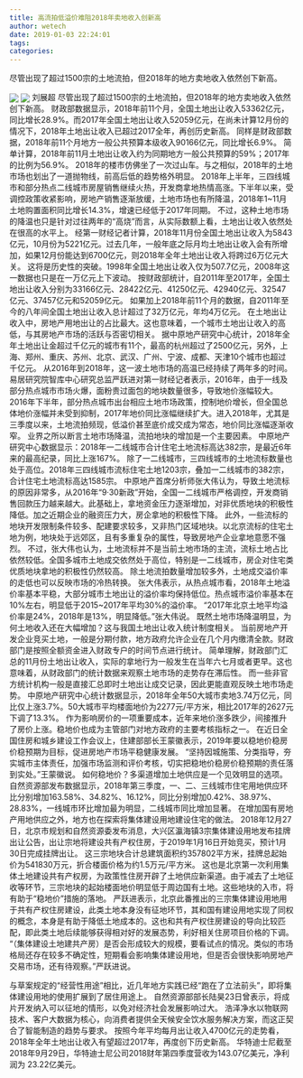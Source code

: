 ```yaml
---
title: 高流拍低溢价难阻2018年卖地收入创新高
author: wetech
date: 2019-01-03 22:24:01
tags: 
categories: 
---
```

尽管出现了超过1500宗的土地流拍，但2018年的地方卖地收入依然创下新高。
<!-- more -->
<img align="center" border="0" src="https://imgcdn.yicai.com/uppics/images/2019/01/f56e293e9d21d943f4faba7756de1402.jpg" />
<img align="center" border="0" src="https://imgcdn.yicai.com/uppics/images/2019/01/9927bda5cba9a26732dbe62cfc9d1b8e.jpg" />
刘展超
尽管出现了超过1500宗的土地流拍，但2018年的地方卖地收入依然创下新高。
财政部数据显示，2018年前11个月，全国土地出让收入53362亿元，同比增长28.9%。而2017年全国土地出让收入52059亿元，在尚未计算12月份的情况下，2018年土地出让收入已超过2017全年，再创历史新高。
同样是财政部数据，2018年前11个月地方一般公共预算本级收入90166亿元，同比增长6.9%。
简单计算，2018年前11月土地出让收入约为同期地方一般公共预算的59%；2017年的比例为56.9%。
2018年的楼市仿佛坐了一次过山车。与之相似，2018年的土地市场也划出了一道抛物线，前高后低的趋势格外明显。
2018年上半年，三四线城市和部分热点二线城市房屋销售继续火热，开发商拿地热情高涨。下半年以来，受调控政策收紧影响，房地产销售逐渐放缓，土地市场也有所降温，2018年1~11月土地购置面积同比增长14.3%，增速已经低于2017年同期。
不过，这种土地市场的降温也只是针对过往两年的“高烧”而言，从实际数额上看，土地出让收入依然处在很高的水平上。
经第一财经记者计算，2018年11月份全国土地出让收入为5843亿元，10月份为5221亿元。过去几年，一般年底之际月均土地出让收入会有所增加，如果12月份能达到6700亿元，则2018年全年土地出让收入将跨过6万亿元大关。
这将是历史性的突破。1998年全国土地出让收入仅为507.7亿元，2008年这一数据也只是在一万亿元上下波动。
按财政部统计，自2011年至2017年，全国土地出让收入分别为33166亿元、28422亿元、41250亿元、42940亿元、32547亿元、37457亿元和52059亿元。
如果加上2018年前11个月的数据，自2011年至今的八年间全国土地出让收入总计超过了32万亿元，年均4万亿元。
在土地出让收入中，房地产用地出让的占比最大。这也意味着，一个城市土地出让收入的高低，与其房地产市场的活跃与否密切相关。
据中原地产研究中心统计，2018年全年土地出让金超过千亿元的城市有11个，最高的杭州超过了2500亿元，另外，上海、郑州、重庆、苏州、北京、武汉、广州、宁波、成都、天津10个城市也超过千亿元。
从2016年到2018年，这一波土地市场的高温已经持续了两年多的时间。
易居研究院智库中心研究总监严跃进对第一财经记者表示，2016年，由于一线及部分热点城市市场火爆，面粉贵过面包的地块数量很多，导致地价涨幅较大。2016年下半年，部分热点城市出台相应土地市场政策，控制地价增长，但全国总体地价涨幅并未受到抑制，2017年地价同比涨幅继续扩大。进入2018年，尤其是三季度以来，土地流拍频现，低溢价甚至底价成交成为常态，地价同比涨幅逐渐收窄。
业界之所以断言土地市场降温，流拍地块的增加是一个主要因素。
中原地产研究中心数据显示：2018年一二线城市合计住宅土地流标高达382宗，是最近6年来的最高纪录，同比上涨167%。
除了一二线城市，三四线城市的土地流标数量也处于高位。2018年三四线城市流标住宅土地1203宗，叠加一二线城市的382宗，合计住宅土地流标高达1585宗。
中原地产首席分析师张大伟认为，导致土地流标的原因非常多，从2016年“9·30新政”开始，全国一二线城市严格调控，开发商销售回款压力越来越大。此基础上，拿地资金压力逐渐增加，对非优质地块的积极性降低。加之近期企业的融资压力大，房企拿地的积极性下降。
此外，一些流标的地块开发限制条件较多、配建要求较多，又非热门区域地块。以北京流标的住宅土地为例，地块处于远郊区，且有多重复杂的属性，导致房地产企业拿地意愿不强烈。
不过，张大伟也认为，土地流标并不是当前土地市场的主流，流标土地占比依然较低。全国多城市土地成交依然处于高位，特别是一二线城市，房企对住宅类优质地块拿地的积极性仍然较高。
除土地流拍数量增加较多外，土地成交溢价率的走低也可以反映市场的冷热转换。
张大伟表示，从热点城市看，2018年土地溢价率基本平稳，大部分城市土地出让的溢价率均保持低位。热点城市溢价率基本在10%左右，明显低于2015~2017年平均30%的溢价率。
“2017年北京土地平均溢价率是24%，2018年是13%，明显降低。”张大伟说。
既然土地市场降温明显，为何土地收入还在大幅增加？这与我国土地出让收入统计制度相关。
当前房地产开发企业竞买土地，一般是分期付款，地方政府允许企业在几个月内缴清全款。财政部门是按照全额资金进入财政专户的时间节点进行统计。
简单理解，财政部门汇总的11月份土地出让收入，实际的拿地行为一般发生在当年六七月或者更早。这也意味着，从财政部门的统计数据来观察土地市场的走势存在滞后性。
而一些非官方统计机构一般是直接汇总即时土地出让成交记录，因此更能直观反映土地市场走势。
中原地产研究中心统计数据显示，2018年全年50大城市卖地3.74万亿元，同比仅上涨3.7%。50大城市平均楼面地价为2277元/平方米，相比2017年的2627元下调了13.3%。
作为影响房价的一项重要成本，近年来地价涨多跌少，间接推升了房价上涨。稳地价也成为主管部门对地方政府的主要考核指标之一。
在近日全国住房和城乡建设工作会议上，住建部部长王蒙徽表示，2019年要以稳地价稳房价稳预期为目标，促进房地产市场平稳健康发展。
“坚持因城施策、分类指导，夯实城市主体责任，加强市场监测和评价考核，切实把稳地价稳房价稳预期的责任落到实处。”王蒙徽说。
如何稳地价？多渠道增加土地供应是一个见效明显的选项。
自然资源部发布数据显示，2018年第三季度，一、二、三线城市住宅用地供应环比分别增加163.58%、34.82%、16.12%，同比分别增加0.42%、38.97%、28.83%，一线城市环比增加最为明显，二线城市同比增加显著。
在增加国有房地产用地供应之外，地方也在探索将集体建设用地建设住宅的做法。
2018年12月27日，北京市规划和自然资源委发布消息，大兴区瀛海镇3宗集体建设用地发布挂牌出让公告，出让宗地将建设共有产权住房，于2019年1月16日开始竞买，预计1月30日完成挂牌出让。
这三宗地块合计总建筑面积约357802平方米，挂牌总起始价为541830万元，折合楼面价格为约1.5万元/平方米。
这也是北京第一次利用集体土地建设共有产权房，为政策性住房开辟了土地供应新渠道。由于减去了土地征收等环节，三宗地块的起始楼面地价明显低于周边国有土地。这些地块的入市，将有助于“稳地价”措施的落地。
严跃进表示，北京此番推出的三宗集体建设用地用于共有产权住房建设，此类土地本身没有征地环节，其和国有建设用地实现了同权的概念，本身是有助于降低土地成本的。这也和共有产权住房建设的导向比较匹配，即此类土地后续能够获得相对好的发展态势，利好相关住房项目价格的下调。
“（集体建设土地建共产房）是否会形成较大的规模，要看试点的情况。类似的市场格局还存在较多不确定性，短期看会影响集体建设用地，但是否会很快影响房地产交易市场，还有待观察。”严跃进说。
 
 
与草案规定的“经营性用途”相比，近几年地方实践已经“跑在了立法前头”，即将集体建设用地的使用扩展到了居住用途上。
自然资源部部长陆昊23日曾表示，将成片开发纳入可以征地的情形，以免对经济社会发展影响过大。
浩泽净水以物联网技术、客户大数据为核心，向消费者提供全天候安全饮水服务解决方案，而这正契合了智能制造的趋势与要求。
按照今年平均每月出让收入4700亿元的走势看，2018年全年土地出让收入有望超过2017年，再度创下历史新高。
华特迪士尼截至2018年9月29日，华特迪士尼公司2018财年第四季度营收为143.07亿美元，净利润为 23.22亿美元。
